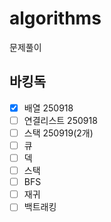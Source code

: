 # algorithms
문제풀이

## 바킹독
- [x] 배열 250918
- [ ] 연결리스트 250918
- [ ] 스택 250919(2개)
- [ ] 큐
- [ ] 덱
- [ ] 스택
- [ ] BFS
- [ ] 재귀 
- [ ] 백트래킹 
